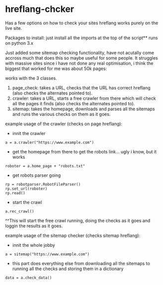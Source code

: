 # hreflang-chcker
Has a few options on how to check your sites hreflang
works purely on the live site.


Packages to install:
just install all the imports at the top of the script**
runs on python 3.x

Just added some sitemap checking functionality, have not acutally come accross much that does this so maybe useful for some people. It struggles with massive sites since i have not done any real optimisation, i think the biggest that worked for me was about 50k pages:

works with the 3 classes.

1. page_check: takes a URL, checks that the URL has correct hreflang (also checks the alternates pointed to).
2. crawler: takes a URL, starts a free crawler from there which will check all the pages it finds (also checks the alternates pointed to).
3. sitemap: takes the homepage, downloads and parses all the sitemaps and runs the various checks on them as it goes.

example usage of the crawler (checks on page hreflang):

- innit the crawler
```
a = a.crawler("https://www.example.com")

```
- get the homepage from there to get the robots link... ugly i know, but it works

```
roboter = a.home_page + "robots.txt"

```
- get robots parser going
```
rp = robotparser.RobotFileParser()
rp.set_url(roboter)
rp.read()
```
- start the crawl

```
a.rec_crawl()

```

^^This will start the free crawl running, doing the checks as it goes and loggin the results as it goes.

example usage of the sitemap checker (checks sitemap hreflang):

- innit the whole jobby
```
a = sitemap("https://www.example.com")
```
- this part does everything else from downloading all the sitemaps to running all the checks and storing them in a dictionary
```
data = a.check_data()
```

